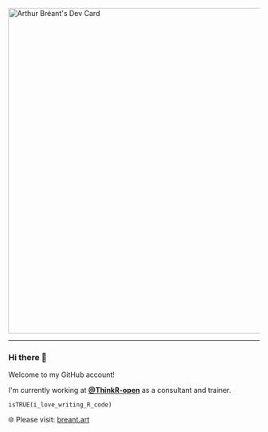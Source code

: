<a href="https://app.daily.dev/arthurbrant"><img src="https://api.daily.dev/devcards/v2/xDM5u5SvLaHmfrmAk2AUt.png?type=wide&r=r3z" width="652" alt="Arthur Bréant's Dev Card"/></a>

---

### Hi there 👋

Welcome to my GitHub account!

I'm currently working at **[@ThinkR-open](https://github.com/ThinkR-open)** as a consultant and trainer.

`isTRUE(i_love_writing_R_code)`

🌐 Please visit: [breant.art](https://breant.art)
